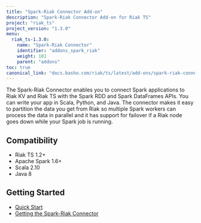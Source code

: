 ```yaml
---
title: "Spark-Riak Connector Add-on"
description: "Spark-Riak Connector Add-on for Riak TS"
project: "riak_ts"
project_version: "1.3.0"
menu:
  riak_ts-1.3.0:
    name: "Spark-Riak Connector"
    identifier: "addons_spark_riak"
    weight: 101
    parent: "addons"
toc: true
canonical_link: "docs.basho.com/riak/ts/latest/add-ons/spark-riak-connector"
---
```


The Spark-Riak Connector enables you to connect Spark applications to Riak KV and Riak TS with the Spark RDD and Spark DataFrames APIs. You can write your app in Scala, Python, and Java. The connector makes it easy to partition the data you get from Riak so multiple Spark workers can process the data in parallel and it has support for failover if a Riak node goes down while your Spark job is running.

## Compatibility

* Riak TS 1.2+
* Apache Spark 1.6+
* Scala 2.10
* Java 8

## Getting Started

* [Quick Start](quick-start)
* [Getting the Spark-Riak Connector](getting)
